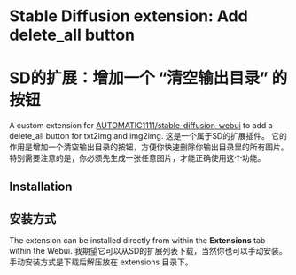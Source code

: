 # Stable Diffusion extension: Add delete_all button
# SD的扩展：增加一个 “清空输出目录” 的按钮

A custom extension for [AUTOMATIC1111/stable-diffusion-webui](https://github.com/AUTOMATIC1111/stable-diffusion-webui) to add a delete_all button for txt2img and img2img.
这是一个属于SD的扩展插件。
它的作用是增加一个清空输出目录的按钮，方便你快速删除你输出目录里的所有图片。
特别需要注意的是，你必须先生成一张任意图片，才能正确使用这个功能。

## Installation
## 安装方式

The extension can be installed directly from within the **Extensions** tab within the Webui.
我期望它可以从SD的扩展列表下载，当然你也可以手动安装。
手动安装方式是下载后解压放在 extensions 目录下。
